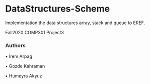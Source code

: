# DataStructures-Scheme
Implementation the data structures array, stack and queue to EREF.

Fall2020 COMP301 Project3


### Authors
•	İrem Arpag

•	Gozde Kahraman

•	Humeyra Akyuz


